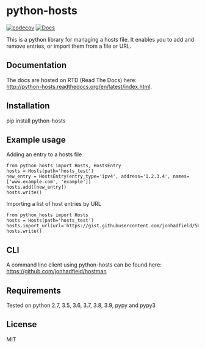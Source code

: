 python-hosts
========
[![codecov](https://codecov.io/gh/jonhadfield/python-hosts/branch/devel/graph/badge.svg)](https://codecov.io/gh/jonhadfield/python-hosts) [![Docs](https://img.shields.io/badge/docs-latest-brightgreen.svg?style=flat)](http://python-hosts.readthedocs.org/en/latest/)


This is a python library for managing a hosts file. 
It enables you to add and remove entries, or import them from a file or URL.

Documentation
-------------
The docs are hosted on RTD (Read The Docs) here:  
<http://python-hosts.readthedocs.org/en/latest/index.html>.

Installation
------------
pip install python-hosts

Example usage
------------
Adding an entry to a hosts file

    from python_hosts import Hosts, HostsEntry
    hosts = Hosts(path='hosts_test')
    new_entry = HostsEntry(entry_type='ipv4', address='1.2.3.4', names=['www.example.com', 'example'])
    hosts.add([new_entry])
    hosts.write()

Importing a list of host entries by URL

    from python_hosts import Hosts
    hosts = Hosts(path='hosts_test')
    hosts.import_url(url='https://gist.githubusercontent.com/jonhadfield/5b6cdf853ef629f9b187345d89157280/raw/ddfa4a069fb12bf3c1f285249d44922aeb75db3f/hosts')
    hosts.write()

CLI
---
A command line client using python-hosts can be found here: https://github.com/jonhadfield/hostman


Requirements
------------

Tested on python 2.7, 3.5, 3.6, 3.7, 3.8, 3.9, pypy and pypy3


License
-------

MIT
